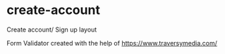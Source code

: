 # create-account
Create account/ Sign up layout 


Form Validator created with the help of https://www.traversymedia.com/

